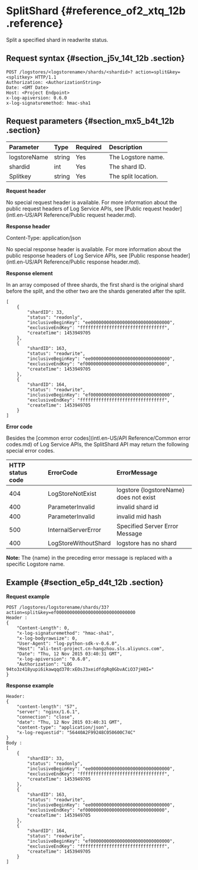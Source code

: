 # SplitShard {#reference_of2_xtq_12b .reference}

Split a specified shard in readwrite status.

## Request syntax {#section_j5v_14t_12b .section}

```
POST /logstores/<logstorename>/shards/<shardid>? action=split&key=<splitkey> HTTP/1.1
Authorization: <AuthorizationString>
Date: <GMT Date>
Host: <Project Endpoint>
x-log-apiversion: 0.6.0
x-log-signaturemethod: hmac-sha1
```

## Request parameters {#section_mx5_b4t_12b .section}

|Parameter|Type|Required |Description|
|:--------|:---|:--------|:----------|
|logstoreName|string|Yes|The Logstore name.|
|shardid|int|Yes|The shard ID.|
|Splitkey|string|Yes|The split location.|

**Request header**

No special request header is available. For more information about the public request headers of Log Service APIs, see [Public request header](intl.en-US/API Reference/Public request header.md).

**Response header**

Content-Type: application/json

No special response header is available. For more information about the public response headers of Log Service APIs, see [Public response header](intl.en-US/API Reference/Public response header.md).

**Response element**

In an array composed of three shards, the first shard is the original shard before the split, and the other two are the shards generated after the split.

```
[
    {
        "shardID": 33,
        "status": "readonly",
        "inclusiveBeginKey": "ee000000000000000000000000000000",
        "exclusiveEndKey": "ffffffffffffffffffffffffffffffff",
        "createTime": 1453949705
    },
    {
        "shardID": 163,
        "status": "readwrite",
        "inclusiveBeginKey": "ee000000000000000000000000000000",
        "exclusiveEndKey": "ef000000000000000000000000000000",
        "createTime": 1453949705
    },
    {
        "shardID": 164,
        "status": "readwrite",
        "inclusiveBeginKey": "ef000000000000000000000000000000",
        "exclusiveEndKey": "ffffffffffffffffffffffffffffffff",
        "createTime": 1453949705
    }
]
```

**Error code**

Besides the [common error codes](intl.en-US/API Reference/Common error codes.md) of Log Service APIs, the SplitShard API may return the following special error codes.

|HTTP status code|ErrorCode|ErrorMessage|
|:---------------|:--------|:-----------|
|404|LogStoreNotExist|logstore \{logstoreName\} does not exist|
|400|ParameterInvalid|invalid shard id|
|400|ParameterInvalid|invalid mid hash|
|500|InternalServerError|Specified Server Error Message|
|400|LogStoreWithoutShard|logstore has no shard|

**Note:** The \{name\} in the preceding error message is replaced with a specific Logstore name.

## Example {#section_e5p_d4t_12b .section}

**Request example**

```
POST /logstores/logstorename/shards/33? action=split&key=ef000000000000000000000000000000
Header :
{
    "Content-Length": 0, 
    "x-log-signaturemethod": "hmac-sha1", 
    "x-log-bodyrawsize": 0, 
    "User-Agent": "log-python-sdk-v-0.6.0", 
    "Host": "ali-test-project.cn-hangzhou.sls.aliyuncs.com", 
    "Date": "Thu, 12 Nov 2015 03:40:31 GMT", 
    "x-log-apiversion": "0.6.0", 
    "Authorization": "LOG 94to3z418yupi6ikawqqd370:xEOsJ3xeidfdgRq0GbvACiO37jH0I="
}
```

**Response example**

```
Header:
{
    "content-length": "57", 
    "server": "nginx/1.6.1", 
    "connection": "close", 
    "date": "Thu, 12 Nov 2015 03:40:31 GMT", 
    "content-type": "application/json", 
    "x-log-requestid": "56440A2F99248C050600C74C"
}
Body :
[
    {
        "shardID": 33,
        "status": "readonly",
        "inclusiveBeginKey": "ee000000000000000000000000000000",
        "exclusiveEndKey": "ffffffffffffffffffffffffffffffff",
        "createTime": 1453949705
    },
    {
        "shardID": 163,
        "status": "readwrite",
        "inclusiveBeginKey": "ee000000000000000000000000000000",
        "exclusiveEndKey": "ef000000000000000000000000000000",
        "createTime": 1453949705
    },
    {
        "shardID": 164,
        "status": "readwrite",
        "inclusiveBeginKey": "ef000000000000000000000000000000",
        "exclusiveEndKey": "ffffffffffffffffffffffffffffffff",
        "createTime": 1453949705
    }
]
```

